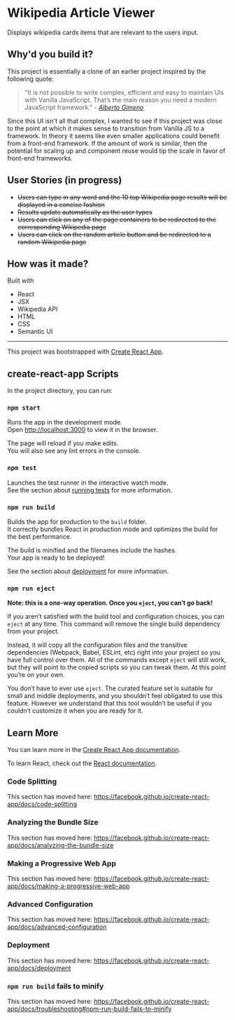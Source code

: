 # Wikipedia Article Viewer

Displays wikipedia cards items that are relevant to the users input.

## Why'd you build it?
This project is essentially a clone of an earlier project inspired by the following quote: 
> "It is not possible to write complex, efficient and easy to maintain UIs with Vanilla JavaScript. That’s the main reason you need a modern JavaScript framework." - *[Alberto Gimeno](https://medium.com/dailyjs/the-deepest-reason-why-modern-javascript-frameworks-exist-933b86ebc445)*

Since this UI isn't all that complex, I wanted to see if this project was close to the  point at which it makes sense to transition from Vanilla JS to a framework. In theory it seems like even smaller applications could benefit from a front-end framework. If the amount of work is similar, then the potential for scaling up and component reuse would tip the scale in favor of front-end frameworks.

## User Stories (in progress)
* ~~Users can type in any word and the 10 top Wikipedia page results will be displayed in a concise fashion~~
* ~~Results update automatically as the user types~~
* ~~Users can click on any of the page containers to be redirected to the corresponding Wikipedia page~~
* ~~Users can click on the random article button and be redirected to a random Wikipedia page~~

## How was it made?
Built with 
* React
* JSX
* Wikipedia API
* HTML
* CSS
* Semantic UI


***  

This project was bootstrapped with [Create React App](https://github.com/facebook/create-react-app).

## create-react-app Scripts

In the project directory, you can run:

### `npm start`

Runs the app in the development mode.<br>
Open [http://localhost:3000](http://localhost:3000) to view it in the browser.

The page will reload if you make edits.<br>
You will also see any lint errors in the console.

### `npm test`

Launches the test runner in the interactive watch mode.<br>
See the section about [running tests](https://facebook.github.io/create-react-app/docs/running-tests) for more information.

### `npm run build`

Builds the app for production to the `build` folder.<br>
It correctly bundles React in production mode and optimizes the build for the best performance.

The build is minified and the filenames include the hashes.<br>
Your app is ready to be deployed!

See the section about [deployment](https://facebook.github.io/create-react-app/docs/deployment) for more information.

### `npm run eject`

**Note: this is a one-way operation. Once you `eject`, you can’t go back!**

If you aren’t satisfied with the build tool and configuration choices, you can `eject` at any time. This command will remove the single build dependency from your project.

Instead, it will copy all the configuration files and the transitive dependencies (Webpack, Babel, ESLint, etc) right into your project so you have full control over them. All of the commands except `eject` will still work, but they will point to the copied scripts so you can tweak them. At this point you’re on your own.

You don’t have to ever use `eject`. The curated feature set is suitable for small and middle deployments, and you shouldn’t feel obligated to use this feature. However we understand that this tool wouldn’t be useful if you couldn’t customize it when you are ready for it.

## Learn More

You can learn more in the [Create React App documentation](https://facebook.github.io/create-react-app/docs/getting-started).

To learn React, check out the [React documentation](https://reactjs.org/).

### Code Splitting

This section has moved here: https://facebook.github.io/create-react-app/docs/code-splitting

### Analyzing the Bundle Size

This section has moved here: https://facebook.github.io/create-react-app/docs/analyzing-the-bundle-size

### Making a Progressive Web App

This section has moved here: https://facebook.github.io/create-react-app/docs/making-a-progressive-web-app

### Advanced Configuration

This section has moved here: https://facebook.github.io/create-react-app/docs/advanced-configuration

### Deployment

This section has moved here: https://facebook.github.io/create-react-app/docs/deployment

### `npm run build` fails to minify

This section has moved here: https://facebook.github.io/create-react-app/docs/troubleshooting#npm-run-build-fails-to-minify
